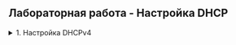 ## Лабораторная работа - Настройка DHCP


<details><summary>1. Настройка DHCPv4</summary>
  
### Топология

![lab8](https://github.com/elborisova3009/otus-networks/blob/master/labs/lab8/%D0%A1%D0%BA%D1%80%D0%B8%D0%BD%D1%88%D0%BE%D1%82%2031-10-2022%20132045.jpg)  

### Таблица адресации
  
![lab8](https://github.com/elborisova3009/otus-networks/blob/master/labs/lab8/%D0%A1%D0%BA%D1%80%D0%B8%D0%BD%D1%88%D0%BE%D1%82%2031-10-2022%20135251.jpg)
  
###	Таблица VLAN
  
![lab8](https://github.com/elborisova3009/otus-networks/blob/master/labs/lab8/%D0%A1%D0%BA%D1%80%D0%B8%D0%BD%D1%88%D0%BE%D1%82%2031-10-2022%20135429.jpg)  
  
###	Задачи

<details><summary>Часть 1. Создание сети и настройка основных параметров устройства.  </summary>

  Шаг 1.	Оформлю схему адресации.    
Задам подсеть сети 192.168.1.0/24 в соответствии со следующими требованиями:  
a.	Одна подсеть «Подсеть A», поддерживающая 58 хостов (клиентская VLAN на R1).  
Подсеть A:  
Запишу первый IP-адрес в таблице адресации для R1 G0/0/1.100.  
b.	Одна подсеть «Подсеть B», поддерживающая 28 хостов (управляющая VLAN на R1).  
Подсеть B:  
Запишу первый IP-адрес в таблице адресации для R1 G0/0/1.200.  
Запишу второй IP-адрес в таблице адресов для S1 VLAN 200, укажу соответствующий шлюз по умолчанию.  
c.	Одна подсеть «Подсеть C», поддерживающая 12 узлов (клиентская сеть на R2).  
Подсеть C:  
Запишу первый IP-адрес в таблице адресации для R2 G0/0/1.  
![lab8](https://github.com/elborisova3009/otus-networks/blob/master/labs/lab8/%D0%A1%D0%BA%D1%80%D0%B8%D0%BD%D1%88%D0%BE%D1%82%2011-11-2022%20174623.jpg)  
Шаг 2.	Создам в CPT сеть согласно топологии.  
![lab8](https://github.com/elborisova3009/otus-networks/blob/master/labs/lab8/%D0%A1%D0%BA%D1%80%D0%B8%D0%BD%D1%88%D0%BE%D1%82%2001-11-2022%20175036.jpg)  
Шаг 3.	Произведу базовую настройку маршрутизаторов.  
  ```
enable
configure terminal
hostname R1
no ip domain lookup
enable secret class
line console 0
password cisco
login
exit
line vty 0 4
password cisco
login
exit
service password-encryption
banner motd #UNAUTHORIZED ACCESS PROHIBITED, GO AWAY!#
exit
copy run start
show run
clock set 13:30:00 Nov 01 2022
show clock  
```
![lab8](https://github.com/elborisova3009/otus-networks/blob/master/labs/lab8/%D0%A1%D0%BA%D1%80%D0%B8%D0%BD%D1%88%D0%BE%D1%82%2001-11-2022%20131511.jpg)  
![lab8](https://github.com/elborisova3009/otus-networks/blob/master/labs/lab8/%D0%A1%D0%BA%D1%80%D0%B8%D0%BD%D1%88%D0%BE%D1%82%2001-11-2022%20141911.jpg)  
![lab8](https://github.com/elborisova3009/otus-networks/blob/master/labs/lab8/%D0%A1%D0%BA%D1%80%D0%B8%D0%BD%D1%88%D0%BE%D1%82%2001-11-2022%20141925.jpg)  
![lab8](https://github.com/elborisova3009/otus-networks/blob/master/labs/lab8/%D0%A1%D0%BA%D1%80%D0%B8%D0%BD%D1%88%D0%BE%D1%82%2001-11-2022%20141945.jpg)  
Шаг 4.	Настрою маршрутизацию между сетями VLAN на маршрутизаторе R1.    
a.	Активирую интерфейс G0/0/1.  
b.	Настрою подинтерфейсы для каждой VLAN в соответствии с требованиями таблицы IP-адресации. Все подинтерфейсы используют инкапсуляцию 802.1Q.  
Проверю, что подинтерфейсу для native VLAN не назначен IP-адрес.  
Включу описание для каждого подинтерфейса.  
c.	Проверю, что подинтерфейсы работают.   
```
conf t
int gi 0/0/1
no shutdown
exit
int gi 0/0/1.100
description Clients
encapsulation dot1q 100
ip address 192.168.1.1 255.255.255.192
no shutdown
exit
int gi 0/0/1.200
description Management
encapsulation dot1q 200
ip address 192.168.1.65 255.255.255.224
no shutdown
exit
int gi 0/0/1.1000
description Native
encapsulation dot1q 2
no shutdown
end
```  
![lab8](https://github.com/elborisova3009/otus-networks/blob/master/labs/lab8/%D0%A1%D0%BA%D1%80%D0%B8%D0%BD%D1%88%D0%BE%D1%82%2001-11-2022%20141404.jpg)  
Шаг 5.	Настрою G0/0/1 на R2, затем G0/0/0 и статическую маршрутизацию для обоих маршрутизаторов.  
Базовую настройку R2 также проведу, но отражать в данной работе не буду.    
a.	Настрою G0/0/1 на R2 с первым IP-адресом подсети C, рассчитанным ранее.  
b.	Настрою интерфейс G0/0/0 для каждого маршрутизатора на основе приведенной выше таблицы IP-адресации.  
![lab8](https://github.com/elborisova3009/otus-networks/blob/master/labs/lab8/%D0%A1%D0%BA%D1%80%D0%B8%D0%BD%D1%88%D0%BE%D1%82%2002-11-2022%20113703.jpg)  
![lab8](https://github.com/elborisova3009/otus-networks/blob/master/labs/lab8/%D0%A1%D0%BA%D1%80%D0%B8%D0%BD%D1%88%D0%BE%D1%82%2002-11-2022%20113741.jpg)  
c.	Настрою маршрут по умолчанию на каждом маршрутизаторе, указывающий на IP-адрес G0/0/0 на другом маршрутизаторе.  
![lab8](https://github.com/elborisova3009/otus-networks/blob/master/labs/lab8/%D0%A1%D0%BA%D1%80%D0%B8%D0%BD%D1%88%D0%BE%D1%82%2001-11-2022%20174832.jpg)  
![lab8](https://github.com/elborisova3009/otus-networks/blob/master/labs/lab8/%D0%A1%D0%BA%D1%80%D0%B8%D0%BD%D1%88%D0%BE%D1%82%2001-11-2022%20174818.jpg)  
d.	Проверю, что статическая маршрутизация работает с помощью пинга до адреса G0/0/1 R2 от R1.  
![lab8](https://github.com/elborisova3009/otus-networks/blob/master/labs/lab8/%D0%A1%D0%BA%D1%80%D0%B8%D0%BD%D1%88%D0%BE%D1%82%2001-11-2022%20174849.jpg)  
e.	Сохраню текущую конфигурацию в файл загрузочной конфигурации.  

Шаг 6.	Настрою базовые параметры каждого коммутатора по стандартному алгоритму:  
a.	Присвою коммутатору имя устройства.  
b.	Отключу поиск DNS, чтобы предотвратить попытки маршрутизатора неверно преобразовывать введенные команды таким образом, как будто они являются именами узлов.  
c.	Назначу class в качестве зашифрованного пароля привилегированного режима EXEC.  
d.	Назначу cisco в качестве пароля консоли и включите вход в систему по паролю.  
e.	Назначу cisco в качестве пароля VTY и включите вход в систему по паролю.  
f.	Зашифрую открытые пароли.  
g.	Создам баннер с предупреждением о запрете несанкционированного доступа к устройству.  
![lab8](https://github.com/elborisova3009/otus-networks/blob/master/labs/lab8/%D0%A1%D0%BA%D1%80%D0%B8%D0%BD%D1%88%D0%BE%D1%82%2002-11-2022%20125127.jpg)  
![lab8](https://github.com/elborisova3009/otus-networks/blob/master/labs/lab8/%D0%A1%D0%BA%D1%80%D0%B8%D0%BD%D1%88%D0%BE%D1%82%2002-11-2022%20125150.jpg)   
h.	Установлю время.  
![lab8](https://github.com/elborisova3009/otus-networks/blob/master/labs/lab8/%D0%A1%D0%BA%D1%80%D0%B8%D0%BD%D1%88%D0%BE%D1%82%2002-11-2022%20125710.jpg)  
i.	Сохраню текущую конфигурацию в файл загрузочной конфигурации.  
![lab8](https://github.com/elborisova3009/otus-networks/blob/master/labs/lab8/%D0%A1%D0%BA%D1%80%D0%B8%D0%BD%D1%88%D0%BE%D1%82%2002-11-2022%20125717.jpg)  
Примечание. S2 настроен аналогично.
  
Шаг 7.	Создам сети VLAN на коммутаторе S1.  
a.	Создам необходимые VLAN на S1 и присвою им имена из приведенной выше таблицы.  
b.	Настрою и активирую интерфейс управления на S1 (VLAN 200), используя второй IP-адрес из подсети, рассчитанный ранее.  
Кроме того, установлю шлюз по умолчанию на S1.  
_c.	Настрою и активирую интерфейс управления на S2 (VLAN 1), используя второй IP-адрес из подсети, рассчитанный ранее. 
Кроме того, установлю шлюз по умолчанию на S2._  
d.	Назначу все неиспользуемые порты S1 VLAN Parking_Lot, настрою их для статического режима доступа и административно деактивирую их.  
e.  На S2 административно деактивирую все неиспользуемые порты.  
S1:  
```
conf t
vlan 100
name Clients
int fa 0/6
no sh
sw m acc
sw ac vlan 100
exit
vlan 200
name Management
exit
interface vlan 200
ip address 192.168.1.66 255.255.255.224
no sh
exit
ip default-gateway 10.0.0.1
exit
vlan 999
name Parking_Lot
exit
int range fa 0/1-4, fa 0/7-24, gi 0/1-2
sw m acc
sw ac vlan 999
exit
vlan 999
shutdown
exit
vlan 1000
name Native
end
```  
![lab8](https://github.com/elborisova3009/otus-networks/blob/master/labs/lab8/%D0%A1%D0%BA%D1%80%D0%B8%D0%BD%D1%88%D0%BE%D1%82%2002-11-2022%20145543.jpg)   
S2:  
_Столкнулась со сложностью при выполнении раздела c. Шага 7.  
В начале работы для S2 не было задано рассчитать второй IP-адрес из подсети и указать шлюз по умолчанию. Задам их самостоятельно, по аналогии с S1, из подсети С.  
Теперь таблица адресации выглядит следующим олбразом._  
![lab8](https://github.com/elborisova3009/otus-networks/blob/master/labs/lab8/%D0%A1%D0%BA%D1%80%D0%B8%D0%BD%D1%88%D0%BE%D1%82%2011-11-2022%20174248.jpg)  
```  
configure terminal 
vlan 1
interface vlan 1
ip address 192.168.1.98 255.255.255.240
no sh
exit
ip default-gateway 10.0.0.2
int fa 0/18
no sh
sw m acc
sw ac vlan 1
exit
int range fa 0/1-4, fa 0/6-17, fa 0/19-24, gi 0/1-2
shutdown
end  
```  
![lab8](https://github.com/elborisova3009/otus-networks/blob/master/labs/lab8/%D0%A1%D0%BA%D1%80%D0%B8%D0%BD%D1%88%D0%BE%D1%82%2002-11-2022%20155802.jpg)  
  
Шаг 8. (был выполнен на предыдущем шаге)    
Сети VLAN были назначены соответствующим интерфейсам коммутаторов.
a.	Назначены используемые порты соответствующим VLAN (указанным в таблице VLAN выше) и настроены для режима статического доступа.  
b.	VLAN назначены на правильные интерфейсы:   
S1:  
![lab8](https://github.com/elborisova3009/otus-networks/blob/master/labs/lab8/%D0%A1%D0%BA%D1%80%D0%B8%D0%BD%D1%88%D0%BE%D1%82%2002-11-2022%20145330-1.jpg)   
Вопрос:  
Почему интерфейс fa 0/5 указан в VLAN 1? _Эти интерфейсы на S1 и S2 смотрят на роутеры. На S1 fa 0/5 должен быть настроен в качестве магистрального. Не могут быть административно выключены. Следовательно, остаются во VLAN 1._  

Шаг 9.	Вручную настрою интерфейс S1 F0/5 в качестве транка 802.1Q.  
a.	Изменю режим порта коммутатора, чтобы принудительно создать магистральный канал.  
b.	В рамках конфигурации транка  установлю для native  VLAN значение 1000.  
c.	В качестве другой части конфигурации магистрали укажу, что VLAN 100, 200 и 1000 могут проходить по транку.  
d.	Сохраню текущую конфигурацию в файл загрузочной конфигурации.
  
```  
configure terminal    
interface fa 0/5   
switchport mode trunk   
switchport trunk native vlan 1000   
switchport trunk allowed vlan 100,200,1000   
switchport nonegotiate   
exit   
copy run start     
```  
e.	Проверю состояние транка.  
![lab8](https://github.com/elborisova3009/otus-networks/blob/master/labs/lab8/%D0%A1%D0%BA%D1%80%D0%B8%D0%BD%D1%88%D0%BE%D1%82%2007-11-2022%20144114.jpg)    
![lab8](https://github.com/elborisova3009/otus-networks/blob/master/labs/lab8/%D0%A1%D0%BA%D1%80%D0%B8%D0%BD%D1%88%D0%BE%D1%82%2007-11-2022%20144130.jpg)  
Вопрос:
Какой IP-адрес был бы у ПК, если бы он был подключен к сети с помощью DHCP? _Адрес был бы назначен автоматически из пула заданных при настройке DHCP адресов._  
  </details>   

<details><summary>Часть 2. Настройка и проверка двух серверов DHCPv4 на R1.</summary>  
На R1 сервер DHCPv4 будет обслуживать две подсети: подсеть A и подсеть C.

Шаг 1.	Настрою R1 с пулами DHCPv4 для поддерживаемых подсетей A и C.  
a.	Исключу первые пять используемых адресов из каждого пула адресов.  
b.	Создам пулы DHCP, используя уникальные имена для каждого пула: `POOL_A_R1_Client_LAN` и `POOL_C_R2_Client_LAN`.  
c.	Укажу сети, поддерживающие этот DHCP-сервер: `192.168.1.0 255.255.255.192` и `192.168.1.96 255.255.255.240`.  
d.	В качестве имени домена для двух подсетей укажу `CCNA-lab.com`.  
e.	Настрою соответствующие шлюзы по умолчанию для каждого пула DHCP: `192.168.1.1` и `192.168.1.98`.  
f.	Настрою время аренды двух пулов на 2 дня 12 часов и 30 минут. *Важно - CPT не поддерживает данную возможность*.
  
![lab8](https://github.com/elborisova3009/otus-networks/blob/master/labs/lab8/%D0%A1%D0%BA%D1%80%D0%B8%D0%BD%D1%88%D0%BE%D1%82%2010-11-2022%20110511.jpg)  
![lab8](https://github.com/elborisova3009/otus-networks/blob/master/labs/lab8/%D0%A1%D0%BA%D1%80%D0%B8%D0%BD%D1%88%D0%BE%D1%82%2010-11-2022%20110529.jpg)  

Шаг 2.	Сохраню конфигурацию.

Шаг 3.	Проверю конфигурации сервера DHCPv4.  
a.	Сведения о пуле: `show ip dhcp pool`.  
![lab8](https://github.com/elborisova3009/otus-networks/blob/master/labs/lab8/%D0%A1%D0%BA%D1%80%D0%B8%D0%BD%D1%88%D0%BE%D1%82%2010-11-2022%20170131.jpg)  
b.	Установленные назначения адресов DHCP: `show ip dhcp binding`.  
![lab8](https://github.com/elborisova3009/otus-networks/blob/master/labs/lab8/%D0%A1%D0%BA%D1%80%D0%B8%D0%BD%D1%88%D0%BE%D1%82%2010-11-2022%20170315.jpg)  
c.	Сообщения DHCP: `show ip dhcp server statistics`.  
![lab8](https://github.com/elborisova3009/otus-networks/blob/master/labs/lab8/%D0%A1%D0%BA%D1%80%D0%B8%D0%BD%D1%88%D0%BE%D1%82%2010-11-2022%20170440.jpg)  

Шаг 4.	Попытка получить IP-адрес от DHCP на PC-A.  
a.	Из командной строки компьютера PC-A выполню команду ipconfig /all.  
![lab8](https://github.com/elborisova3009/otus-networks/blob/master/labs/lab8/%D0%A1%D0%BA%D1%80%D0%B8%D0%BD%D1%88%D0%BE%D1%82%2011-11-2022%20140235.jpg)  
b.	После завершения процесса обновления выполните команду ipconfig для просмотра новой информации об IP-адресе.  
![lab8](https://github.com/elborisova3009/otus-networks/blob/master/labs/lab8/%D0%A1%D0%BA%D1%80%D0%B8%D0%BD%D1%88%D0%BE%D1%82%2011-11-2022%20140331.jpg)  
c.	Проверьте подключение с помощью пинга IP-адреса G0/0/1.100 маршрутизатора R1: `192.168.1.1`. *В тексте задания опечатка, R0 G0/0/1 указан ошибочно*.    
![lab8](https://github.com/elborisova3009/otus-networks/blob/master/labs/lab8/%D0%A1%D0%BA%D1%80%D0%B8%D0%BD%D1%88%D0%BE%D1%82%2014-11-2022%20120628.jpg)  

</details>

<details><summary>Часть 3. Настройка и проверка DHCP-ретрансляции на R2.</summary>  

В этой части R2 будет настроен для ретрансляции DHCP-запросов из локальной сети на интерфейсе G0/0/1 на DHCP-сервер (R1).  
  Шаг 1.	Настрою R2 в качестве агента DHCP-ретрансляции для локальной сети на G0/0/1.  
  a.	Настрою команду ip helper-address на G0/0/1, указав IP-адрес G0/0/0 маршрутизатора R1: `10.0.0.1`. 
  b.	Сохраню конфигурацию.  
  
![lab8](https://github.com/elborisova3009/otus-networks/blob/master/labs/lab8/%D0%A1%D0%BA%D1%80%D0%B8%D0%BD%D1%88%D0%BE%D1%82%2011-11-2022%20153445.jpg)

Шаг 2.	Попытка получить IP-адрес от DHCP на PC-B.  
a.	Из командной строки компьютера PC-B выполните команду ipconfig /all.  
![lab8](https://github.com/elborisova3009/otus-networks/blob/master/labs/lab8/%D0%A1%D0%BA%D1%80%D0%B8%D0%BD%D1%88%D0%BE%D1%82%2011-11-2022%20155801.jpg)  
b.	После завершения процесса обновления выполните команду ipconfig для просмотра новой информации об IP-адресе.  
![lab8](https://github.com/elborisova3009/otus-networks/blob/master/labs/lab8/%D0%A1%D0%BA%D1%80%D0%B8%D0%BD%D1%88%D0%BE%D1%82%2011-11-2022%20155821.jpg)  
c.	Проверьте подключение с помощью пинга IP-адреса интерфейса R1 G0/0/1 *Пинга нет, утрата логики, где IP-адрес интерфейса R1 G0/0/1???*.  
d.	Выполните show ip dhcp binding для R1 для проверки назначений адресов в DHCP.  
![lab8](https://github.com/elborisova3009/otus-networks/blob/master/labs/lab8/%D0%A1%D0%BA%D1%80%D0%B8%D0%BD%D1%88%D0%BE%D1%82%2011-11-2022%20160423.jpg)  
e.	Выполните команду show ip dhcp server statistics для проверки сообщений DHCP.  
![lab8](https://github.com/elborisova3009/otus-networks/blob/master/labs/lab8/%D0%A1%D0%BA%D1%80%D0%B8%D0%BD%D1%88%D0%BE%D1%82%2011-11-2022%20160548.jpg)  

  </details>

